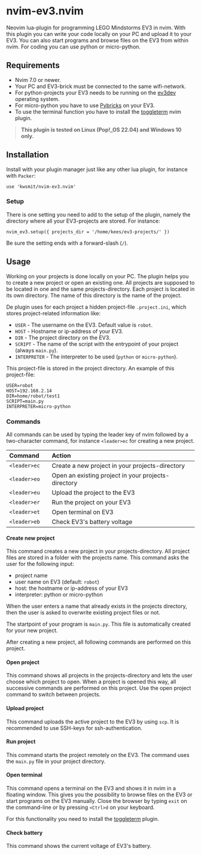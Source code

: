 # nvim-ev3.nvim

Neovim lua-plugin for programming LEGO Mindstorms EV3 in nvim. With this plugin
you can write your code locally on your PC and upload it to your EV3. You can
also start programs and browse files on the EV3 from within nvim.
For coding you can use python or micro-python.

## Requirements

- Nvim 7.0 or newer.
- Your PC and EV3-brick must be connected to the same wifi-network.
- For python-projects your EV3 needs to be running on the
[ev3dev](https://www.ev3dev.org) operating system.
- For micro-python you have to use
[Pybricks](https://pybricks.com/install/mindstorms-ev3/installation/) on
your EV3.
- To use the terminal function you have to install the
[toggleterm](https://github.com/akinsho/toggleterm.nvim) nvim plugin.

> **This plugin is tested on Linux (Pop!_OS 22.04) and Windows 10 only.**

## Installation

Install with your plugin manager just like any other lua plugin, for instance
with `Packer`:

```
use 'kwsmit/nvim-ev3.nvim'
```

### Setup

There is one setting you need to add to the setup of the plugin, namely the
directory where all your EV3-projects are stored. For instance:

```
nvim_ev3.setup({ projects_dir = '/home/kees/ev3-projects/' })
```
Be sure the setting ends with a forward-slash (`/`).

## Usage

Working on your projects is done locally on
your PC. The plugin helps you to create a new project or open an existing one.
All projects are supposed to be located in one and the same projects-directory.
Each project is located in its own directory. The name of this directory is
the name of the project.

De plugin uses for each project a hidden project-file `.project.ini`,
which stores project-related information like:

- `USER` - The username on the EV3. Default value is `robot`.
- `HOST` - Hostname or ip-address of your EV3.
- `DIR` - The project directory on the EV3.
- `SCRIPT` - The name of the script with the entrypoint of your project 
  (always `main.py`).
- `INTERPRETER` - The interpreter to be used (`python` or `micro-python`).

This project-file is stored in the project directory.
An example of this project-file:

```
USER=robot
HOST=192.168.2.14
DIR=home/robot/test1
SCRIPT=main.py
INTERPRETER=micro-python
```

### Commands

All commands can be used by typing the leader key of nvim followed by a
two-character command, for instance `<leader>ec` for creating a new project.


| Command         | Action                                               |
|:----------------|:-----------------------------------------------------|
| `<leader>ec  `  | Create a new project in your projects-directory      |
| `<leader>eo  `  | Open an existing project in your projects-directory  |
| `<leader>eu  `  | Upload the project to the EV3                        |
| `<leader>er  `  | Run the project on your EV3                          |
| `<leader>et  `  | Open terminal on EV3                                 |
| `<leader>eb  `  | Check EV3's battery voltage                          |

#### Create new project

This command creates a new project in your projects-directory. All project files
are stored in a folder with the projects name. This command asks the user for
the following input:

- project name
- user name on EV3 (default: `robot`)
- host: the hostname or ip-address of your EV3
- interpreter: python or micro-python

When the user enters a name that already exists in the projects directory, then
the user is asked to overwrite existing project files or not.

The startpoint of your program is `main.py`. This file is automatically created
for your new project.

After creating a new project, all following commands are performed on this
project.

#### Open project

This command shows all projects in the projects-directory and lets the user
choose which project to open.
When a project is opened this way, all successive commands are performed on
this project. Use the open project command to switch between projects.

#### Upload project

This command uploads the active project to the EV3 by using `scp`. It is
recommended to use SSH-keys for ssh-authentication.

#### Run project

This command starts the project remotely on the EV3. The command uses the
`main.py` file in your project directory.

#### Open terminal

This command opens a terminal on the EV3 and shows it in nvim in a
floating window. This gives you the possibility to browse files on the EV3 or
start programs on the EV3 manually.
Close the browser by typing `exit` on the command-line or by pressing `<Ctrl>d`
on your keyboard.

For this functionality you need to install the
[toggleterm](https://github.com/akinsho/toggleterm.nvim) plugin.

#### Check battery

This command shows the current voltage of EV3's battery.
